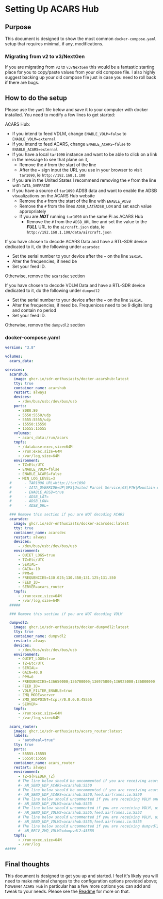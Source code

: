 # Setting Up ACARS Hub

## Purpose

This document is designed to show the most common `docker-compose.yaml` setup that requires minimal, if any, modifications.

### Migrating from v2 to v3/NextGen

If you are migrating from `v2` to `v3/NextGen` this would be a fantastic starting place for you to copy/paste values from your old compose file. I also highly suggest backing up your old compose file just in case you need to roll back if there are bugs.

## How to do the setup

Please use the `yaml` file below and save it to your computer with docker installed. You need to modify a few lines to get started:

ACARS Hub:

- If you intend to feed VDLM, change `ENABLE_VDLM=false` to `ENABLE_VDLM=external`
- If you intend to feed ACARS, change `ENABLE_ACARS=false` to `ENABLE_ACARS=external`
- If you have a local `tar1090` instance and want to be able to click on a link in the message to see that plane on it,
  - Remove the `#` from the start of the line
  - After the `=` sign input the URL you use in your browser to visit `tar1090`, ie `http://192.168.1.100`
- If you are in the United States I recommend removing the `#` from the line with `IATA_OVERRIDE`
- If you have a source of `tar1090` ADSB data and want to enable the ADSB visualizations on the ACARS Hub website
  - Remove the `#` from the start of the line with `ENABLE_ADSB`
  - Remove the `#` from the lines `ADSB_LAT`/`ADSB_LON` and set each value appropriately
  - If you are **_NOT_** running `tar1090` on the same Pi as ACARS Hub
    - Remove the `#` from the `ADSB_URL` line and set the value to the **_FULL_** URL to the `aircraft.json` data, ie `http://192.168.1.100/data/aircraft.json`

If you have chosen to decode ACARS Data and have a RTL-SDR device dedicated to it, do the following under `acarsdec`

- Set the serial number to your device after the `=` on the line `SERIAL`
- Alter the frequencies, if need be
- Set your feed ID.

Otherwise, remove the `acarsdec` section

If you have chosen to decode VDLM Data and have a RTL-SDR device dedicated to it, do the following under `dumpvdl2`

- Set the serial number to your device after the `=` on the line `SERIAL`
- Alter the frequencies, if need be. Frequenices need to be 9 digits long and contain no period
- Set your feed ID.

Otherwise, remove the `dumpvdl2` section

### docker-compose.yaml

```yaml
version: "3.8"

volumes:
  acars_data:

services:
  acarshub:
    image: ghcr.io/sdr-enthusiasts/docker-acarshub:latest
    tty: true
    container_name: acarshub
    restart: always
    devices:
      - /dev/bus/usb:/dev/bus/usb
    ports:
      - 8080:80
      - 5550:5550/udp
      - 5555:5555/udp
      - 15550:15550
      - 15555:15555
    volumes:
      - acars_data:/run/acars
    tmpfs:
      - /database:exec,size=64M
      - /run:exec,size=64M
      - /var/log,size=64M
    environment:
      - TZ=Etc/UTC
      - ENABLE_VDLM=false
      - ENABLE_ACARS=false
      - MIN_LOG_LEVEL=3
  #      - TAR1090_URL=http://tar1090
  #      - IATA_OVERRIDE=UP|UPS|United Parcel Service;GS|FTH|Mountain Aviation (Foothills);GS|EJA|ExecJet
  #      - ENABLE_ADSB=true
  #      - ADSB_LAT=
  #      - ADSB_LON=
  #      - ADSB_URL=

  ### Remove this section if you are NOT decoding ACARS
  acarsdec:
    image: ghcr.io/sdr-enthusiasts/docker-acarsdec:latest
    tty: true
    container_name: acarsdec
    restart: always
    devices:
      - /dev/bus/usb:/dev/bus/usb
    environment:
      - QUIET_LOGS=true
      - TZ=Etc/UTC
      - SERIAL=
      - GAIN=-10
      - PPM=0
      - FREQUENCIES=130.025;130.450;131.125;131.550
      - FEED_ID=
      - SERVER=acars_router
    tmpfs:
      - /run:exec,size=64M
      - /var/log,size=64M
  #####

  ### Remove this section if you are NOT decoding VDLM

  dumpvdl2:
    image: ghcr.io/sdr-enthusiasts/docker-dumpvdl2:latest
    tty: true
    container_name: dumpvdl2
    restart: always
    devices:
      - /dev/bus/usb:/dev/bus/usb
    environment:
      - QUIET_LOGS=true
      - TZ=Etc/UTC
      - SERIAL=
      - GAIN=40.0
      - PPM=0
      - FREQUENCIES=136650000;136700000;136975000;136925000;136800000
      - FEED_ID=
      - VDLM_FILTER_ENABLE=true
      - ZMQ_MODE=server
      - ZMQ_ENDPOINT=tcp://0.0.0.0:45555
      - SERVER=
    tmpfs:
      - /run:exec,size=64M
      - /var/log,size=64M

  acars_router:
    image: ghcr.io/sdr-enthusiasts/acars_router:latest
    labels:
      - "autoheal=true"
    tty: true
    ports:
      - 55555:15555
      - 55550:15550
    container_name: acars_router
    restart: always
    environment:
      - TZ=${FEEDER_TZ}
      # The line below should be uncommented if you are receiving acars data from acarsdec AND do not want to feed
      #- AR_SEND_UDP_ACARS=acarshub:5550
      # The line below should be uncommented if you are receiving acars data from acarsdec AND want to feed airframes
      #- AR_SEND_UDP_ACARS=acarshub:5550;feed.airframes.io:5550
      # The line below should uncommented if you are receiving VDLM and DO NOT want to feed aiframes
      #- AR_SEND_UDP_VDLM2=acarshub:5555
      # The line below should uncommented if you are receiving VDLM, using dumpvdl2 AND want to feed airframes
      #- AR_SEND_UDP_VDLM2=acarshub:5555;feed.airframes.io:5552
      # The line below should uncommented if you are receiving VDLM, using vdlm2dec AND want to feed airframes
      #- AR_SEND_UDP_VDLM2=acarshub:5555;feed.airframes.io:5555
      # The line below should uncommented if you are receiving dumpvdl2 AND using ZMQ (recommended)
      #- AR_RECV_ZMQ_VDLM2=dumpvdl2:45555
    tmpfs:
      - /run:exec,size=64M
      - /var/log
#####
```

## Final thoughts

This document is designed to get you up and started. I feel it's likely you will need to make minimal changes to the configuration options provided above; however `ACARS Hub` in particular has a few more options you can add and tweak to your needs. Please see the [Readme](README.md) for more on that.
